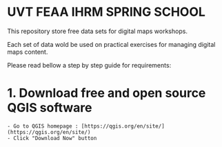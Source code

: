 # UVT FEAA IHRM SPRING SCHOOL 

This repository store free data sets for digital maps workshops.

Each set of data wold be used on practical exercises for managing digital maps content.

Please read bellow a step by step guide for requirements:

# 1. Download free and open source QGIS software
    - Go to QGIS homepage : [https://qgis.org/en/site/](https://qgis.org/en/site/)
    - Click "Download Now" button
